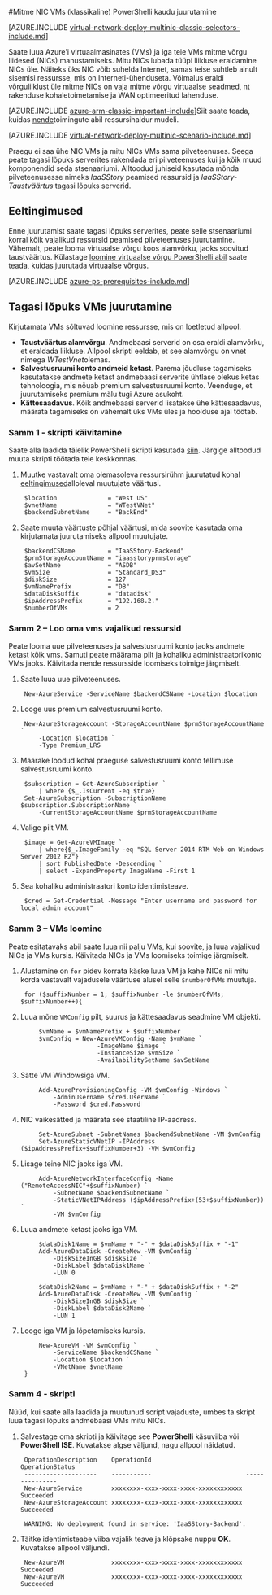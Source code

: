 <properties
   pageTitle="Mitme NIC VMs PowerShelli kaudu klassikaline juurutamise mudeli juurutamine | Microsoft Azure'i"
   description="Saate teada, kuidas mitme NIC VMs PowerShelli kaudu klassikaline juurutamise mudeli juurutamine"
   services="virtual-network"
   documentationCenter="na"
   authors="jimdial"
   manager="carmonm"
   editor=""
   tags="azure-service-management"
/>
<tags  
   ms.service="virtual-network"
   ms.devlang="na"
   ms.topic="article"
   ms.tgt_pltfrm="na"
   ms.workload="infrastructure-services"
   ms.date="02/02/2016"
   ms.author="jdial" />

#<a name="deploy-multi-nic-vms-classic-using-powershell"></a>Mitme NIC VMs (klassikaline) PowerShelli kaudu juurutamine

[AZURE.INCLUDE [virtual-network-deploy-multinic-classic-selectors-include.md](../../includes/virtual-network-deploy-multinic-classic-selectors-include.md)]

Saate luua Azure'i virtuaalmasinates (VMs) ja iga teie VMs mitme võrgu liidesed (NICs) manustamiseks. Mitu NICs lubada tüüpi liikluse eraldamine NICs üle. Näiteks üks NIC võib suhelda Internet, samas teise suhtleb ainult sisemisi ressursse, mis on Interneti-ühenduseta. Võimalus eraldi võrguliiklust üle mitme NICs on vaja mitme võrgu virtuaalse seadmed, nt rakenduse kohaletoimetamise ja WAN optimeeritud lahenduse.

[AZURE.INCLUDE [azure-arm-classic-important-include](../../includes/learn-about-deployment-models-classic-include.md)]Siit saate teada, kuidas [nende](virtual-network-deploy-multinic-arm-ps.md)toimingute abil ressursihaldur mudeli.

[AZURE.INCLUDE [virtual-network-deploy-multinic-scenario-include.md](../../includes/virtual-network-deploy-multinic-scenario-include.md)]

Praegu ei saa ühe NIC VMs ja mitu NICs VMs sama pilveteenuses. Seega peate tagasi lõpuks serverites rakendada eri pilveteenuses kui ja kõik muud komponendid seda stsenaariumi. Alltoodud juhiseid kasutada mõnda pilveteenusesse nimeks *IaaSStory* peamised ressursid ja *IaaSStory-Taustväärtus* tagasi lõpuks serverid.

## <a name="prerequisites"></a>Eeltingimused

Enne juurutamist saate tagasi lõpuks serverites, peate selle stsenaariumi korral kõik vajalikud ressursid peamised pilveteenuses juurutamine. Vähemalt, peate looma virtuaalse võrgu koos alamvõrku, jaoks soovitud taustväärtus. Külastage [loomine virtuaalse võrgu PowerShelli abil](virtual-networks-create-vnet-classic-netcfg-ps.md) saate teada, kuidas juurutada virtuaalse võrgus.

[AZURE.INCLUDE [azure-ps-prerequisites-include.md](../../includes/azure-ps-prerequisites-include.md)]

## <a name="deploy-the-back-end-vms"></a>Tagasi lõpuks VMs juurutamine

Kirjutamata VMs sõltuvad loomine ressursse, mis on loetletud allpool.

- **Taustväärtus alamvõrgu**. Andmebaasi serverid on osa eraldi alamvõrku, et eraldada liikluse. Allpool skripti eeldab, et see alamvõrgu on vnet nimega *WTestVnet*olemas.
- **Salvestusruumi konto andmeid ketast**. Parema jõudluse tagamiseks kasutatakse andmete ketast andmebaasi serverite ühtlase olekus ketas tehnoloogia, mis nõuab premium salvestusruumi konto. Veenduge, et juurutamiseks premium mälu tugi Azure asukoht.
- **Kättesaadavus**. Kõik andmebaasi serverid lisatakse ühe kättesaadavus, määrata tagamiseks on vähemalt üks VMs üles ja hoolduse ajal töötab.

### <a name="step-1---start-your-script"></a>Samm 1 - skripti käivitamine

Saate alla laadida täielik PowerShelli skripti kasutada [siin](https://raw.githubusercontent.com/Azure/azure-quickstart-templates/master/IaaS-Story/11-MultiNIC/classic/virtual-network-deploy-multinic-classic-ps.ps1). Järgige alltoodud muuta skripti töötada teie keskkonnas.

1. Muutke vastavalt oma olemasoleva ressursirühm juurutatud kohal [eeltingimused](#Prerequisites)alloleval muutujate väärtusi.

        $location              = "West US"
        $vnetName              = "WTestVNet"
        $backendSubnetName     = "BackEnd"

2. Saate muuta väärtuste põhjal väärtusi, mida soovite kasutada oma kirjutamata juurutamiseks allpool muutujate.

        $backendCSName         = "IaaSStory-Backend"
        $prmStorageAccountName = "iaasstoryprmstorage"
        $avSetName             = "ASDB"
        $vmSize                = "Standard_DS3"
        $diskSize              = 127
        $vmNamePrefix          = "DB"
        $dataDiskSuffix        = "datadisk"
        $ipAddressPrefix       = "192.168.2."
        $numberOfVMs           = 2

### <a name="step-2---create-necessary-resources-for-your-vms"></a>Samm 2 – Loo oma vms vajalikud ressursid

Peate looma uue pilveteenuses ja salvestusruumi konto jaoks andmete ketast kõik vms. Samuti peate määrama pilt ja kohaliku administraatorikonto VMs jaoks. Käivitada nende ressursside loomiseks toimige järgmiselt.

1. Saate luua uue pilveteenuses.

        New-AzureService -ServiceName $backendCSName -Location $location

2. Looge uus premium salvestusruumi konto.

        New-AzureStorageAccount -StorageAccountName $prmStorageAccountName `
            -Location $location `
            -Type Premium_LRS

3. Määrake loodud kohal praeguse salvestusruumi konto tellimuse salvestusruumi konto.

        $subscription = Get-AzureSubscription `
            | where {$_.IsCurrent -eq $true}  
        Set-AzureSubscription -SubscriptionName $subscription.SubscriptionName `
            -CurrentStorageAccountName $prmStorageAccountName

4. Valige pilt VM.

        $image = Get-AzureVMImage `
            | where{$_.ImageFamily -eq "SQL Server 2014 RTM Web on Windows Server 2012 R2"} `
            | sort PublishedDate -Descending `
            | select -ExpandProperty ImageName -First 1

5. Sea kohaliku administraatori konto identimisteave.

        $cred = Get-Credential -Message "Enter username and password for local admin account"

### <a name="step-3---create-vms"></a>Samm 3 – VMs loomine

Peate esitatavaks abil saate luua nii palju VMs, kui soovite, ja luua vajalikud NICs ja VMs kursis. Käivitada NICs ja VMs loomiseks toimige järgmiselt.

1. Alustamine on `for` pidev korrata käske luua VM ja kahe NICs nii mitu korda vastavalt vajadusele väärtuse alusel selle `$numberOfVMs` muutuja.

        for ($suffixNumber = 1; $suffixNumber -le $numberOfVMs; $suffixNumber++){

2. Luua mõne `VMConfig` pilt, suurus ja kättesaadavus seadmine VM objekti.

            $vmName = $vmNamePrefix + $suffixNumber
            $vmConfig = New-AzureVMConfig -Name $vmName `
                            -ImageName $image `
                            -InstanceSize $vmSize `
                            -AvailabilitySetName $avSetName  

3. Sätte VM Windowsiga VM.

            Add-AzureProvisioningConfig -VM $vmConfig -Windows `
                -AdminUsername $cred.UserName `
                -Password $cred.Password

4. NIC vaikesätted ja määrata see staatiline IP-aadress.

            Set-AzureSubnet -SubnetNames $backendSubnetName -VM $vmConfig
            Set-AzureStaticVNetIP -IPAddress ($ipAddressPrefix+$suffixNumber+3) -VM $vmConfig

5. Lisage teine NIC jaoks iga VM.

            Add-AzureNetworkInterfaceConfig -Name ("RemoteAccessNIC"+$suffixNumber) `
                -SubnetName $backendSubnetName `
                -StaticVNetIPAddress ($ipAddressPrefix+(53+$suffixNumber)) `
                -VM $vmConfig

6. Luua andmete ketast jaoks iga VM.

            $dataDisk1Name = $vmName + "-" + $dataDiskSuffix + "-1"    
            Add-AzureDataDisk -CreateNew -VM $vmConfig `
                -DiskSizeInGB $diskSize `
                -DiskLabel $dataDisk1Name `
                -LUN 0       

            $dataDisk2Name = $vmName + "-" + $dataDiskSuffix + "-2"   
            Add-AzureDataDisk -CreateNew -VM $vmConfig `
                -DiskSizeInGB $diskSize `
                -DiskLabel $dataDisk2Name `
                -LUN 1

7. Looge iga VM ja lõpetamiseks kursis.

            New-AzureVM -VM $vmConfig `
                -ServiceName $backendCSName `
                -Location $location `
                -VNetName $vnetName
        }

### <a name="step-4---run-the-script"></a>Samm 4 - skripti

Nüüd, kui saate alla laadida ja muutunud script vajaduste, umbes ta skript luua tagasi lõpuks andmebaasi VMs mitu NICs.

1. Salvestage oma skripti ja käivitage see **PowerShelli** käsuviiba või **PowerShell ISE**. Kuvatakse algse väljund, nagu allpool näidatud.

        OperationDescription    OperationId                          OperationStatus
        --------------------    -----------                          ---------------
        New-AzureService        xxxxxxxx-xxxx-xxxx-xxxx-xxxxxxxxxxxx Succeeded      
        New-AzureStorageAccount xxxxxxxx-xxxx-xxxx-xxxx-xxxxxxxxxxxx Succeeded      

        WARNING: No deployment found in service: 'IaaSStory-Backend'.

2. Täitke identimisteabe viiba vajalik teave ja klõpsake nuppu **OK**. Kuvatakse allpool väljundi.

        New-AzureVM             xxxxxxxx-xxxx-xxxx-xxxx-xxxxxxxxxxxx Succeeded
        New-AzureVM             xxxxxxxx-xxxx-xxxx-xxxx-xxxxxxxxxxxx Succeeded
